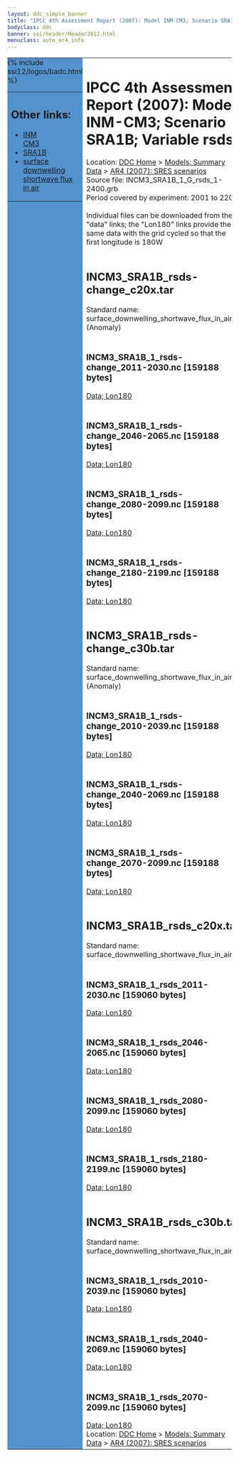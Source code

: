 ```yaml
---
layout: ddc_simple_banner
title: "IPCC 4th Assessment Report (2007): Model INM-CM3; Scenario SRA1B; Variable rsds"
bodyclass: ddc
banner: ssi/header/Header2012.html
menuclass: auto_ar4_info
---
```



<table width="100%" border="0" cellspacing="0" cellpadding="0" style="border-collapse: collapse;">
<tr style="margin:0;padding:0;border:0;">
<td style="margin:0;padding:0;border:0;height:1pt;width:150pt;background:#5492CD;" valign="top" >

<div id="lh-col2" class="auto_ar4_info">
<table class="menumain" bgcolor="#5492CD" cellspacing="0" width="100%" border="0">
<tr><td>
<h2> Other links:</h2>
<ul>
<li><a href="/auto/ar4/model-INM-CM3.html">INM<br/>CM3</a></li>
<li><a href="/auto/ar4/scenario-SRA1B.html">SRA1B</a></li>
<li><a href="/auto/ar4/var-surface_downwelling_shortwave_flux_in_air.html">surface downwelling<br/> shortwave flux in air</a></li>
</ul>
</td></tr>
{% include ssi12/logos/badc.html %}
</table>
</div>
</td>
<td><h1>IPCC 4th Assessment Report (2007): Model INM-CM3; Scenario SRA1B; Variable rsds</h1>

<!-- Breadcrumb1 -->
<div id="breadcrumb1" align="left">
Location: <a href="/index.html">DDC Home</a> > <a href="/sim/gcm_clim/">Models: Summary Data</a>
> <a href="/sim/gcm_clim/SRES_AR4/index.html">AR4 (2007): SRES scenarios</a>
</div>
<!-- End of Breadcrumb1 -->Source file: INCM3_SRA1B_1_G_rsds_1-2400.grb
<br/>
Period covered by experiment: 2001 to 2200<br/>
<br/>Individual files can be downloaded from the "data" links; the "Lon180" links provide the same data
         with the grid cycled so that the first longitude is 180W<br/>
<br/><h2>INCM3_SRA1B_rsds-change_c20x.tar</h2>
Standard name: surface_downwelling_shortwave_flux_in_air (Anomaly)<br>
<br/><h3>INCM3_SRA1B_1_rsds-change_2011-2030.nc [159188 bytes]</h3>
<a href="http://apps.ipcc-data.org/cgi-bin/downl/ar4_nc/rsds/INCM3_SRA1B_1_rsds-change_2011-2030.nc">Data; </a><a href="http://apps.ipcc-data.org/cgi-bin/downl/ar4_nc/rsds/INCM3_SRA1B_1_rsds-change_2011-2030.cyto180.nc"> Lon180</a><br/>
<br/><h3>INCM3_SRA1B_1_rsds-change_2046-2065.nc [159188 bytes]</h3>
<a href="http://apps.ipcc-data.org/cgi-bin/downl/ar4_nc/rsds/INCM3_SRA1B_1_rsds-change_2046-2065.nc">Data; </a><a href="http://apps.ipcc-data.org/cgi-bin/downl/ar4_nc/rsds/INCM3_SRA1B_1_rsds-change_2046-2065.cyto180.nc"> Lon180</a><br/>
<br/><h3>INCM3_SRA1B_1_rsds-change_2080-2099.nc [159188 bytes]</h3>
<a href="http://apps.ipcc-data.org/cgi-bin/downl/ar4_nc/rsds/INCM3_SRA1B_1_rsds-change_2080-2099.nc">Data; </a><a href="http://apps.ipcc-data.org/cgi-bin/downl/ar4_nc/rsds/INCM3_SRA1B_1_rsds-change_2080-2099.cyto180.nc"> Lon180</a><br/>
<br/><h3>INCM3_SRA1B_1_rsds-change_2180-2199.nc [159188 bytes]</h3>
<a href="http://apps.ipcc-data.org/cgi-bin/downl/ar4_nc/rsds/INCM3_SRA1B_1_rsds-change_2180-2199.nc">Data; </a><a href="http://apps.ipcc-data.org/cgi-bin/downl/ar4_nc/rsds/INCM3_SRA1B_1_rsds-change_2180-2199.cyto180.nc"> Lon180</a><br/>
<br/><h2>INCM3_SRA1B_rsds-change_c30b.tar</h2>
Standard name: surface_downwelling_shortwave_flux_in_air (Anomaly)<br>
<br/><h3>INCM3_SRA1B_1_rsds-change_2010-2039.nc [159188 bytes]</h3>
<a href="http://apps.ipcc-data.org/cgi-bin/downl/ar4_nc/rsds/INCM3_SRA1B_1_rsds-change_2010-2039.nc">Data; </a><a href="http://apps.ipcc-data.org/cgi-bin/downl/ar4_nc/rsds/INCM3_SRA1B_1_rsds-change_2010-2039.cyto180.nc"> Lon180</a><br/>
<br/><h3>INCM3_SRA1B_1_rsds-change_2040-2069.nc [159188 bytes]</h3>
<a href="http://apps.ipcc-data.org/cgi-bin/downl/ar4_nc/rsds/INCM3_SRA1B_1_rsds-change_2040-2069.nc">Data; </a><a href="http://apps.ipcc-data.org/cgi-bin/downl/ar4_nc/rsds/INCM3_SRA1B_1_rsds-change_2040-2069.cyto180.nc"> Lon180</a><br/>
<br/><h3>INCM3_SRA1B_1_rsds-change_2070-2099.nc [159188 bytes]</h3>
<a href="http://apps.ipcc-data.org/cgi-bin/downl/ar4_nc/rsds/INCM3_SRA1B_1_rsds-change_2070-2099.nc">Data; </a><a href="http://apps.ipcc-data.org/cgi-bin/downl/ar4_nc/rsds/INCM3_SRA1B_1_rsds-change_2070-2099.cyto180.nc"> Lon180</a><br/>
<br/><h2>INCM3_SRA1B_rsds_c20x.tar</h2>
Standard name: surface_downwelling_shortwave_flux_in_air<br>
<br/><h3>INCM3_SRA1B_1_rsds_2011-2030.nc [159060 bytes]</h3>
<a href="http://apps.ipcc-data.org/cgi-bin/downl/ar4_nc/rsds/INCM3_SRA1B_1_rsds_2011-2030.nc">Data; </a><a href="http://apps.ipcc-data.org/cgi-bin/downl/ar4_nc/rsds/INCM3_SRA1B_1_rsds_2011-2030.cyto180.nc"> Lon180</a><br/>
<br/><h3>INCM3_SRA1B_1_rsds_2046-2065.nc [159060 bytes]</h3>
<a href="http://apps.ipcc-data.org/cgi-bin/downl/ar4_nc/rsds/INCM3_SRA1B_1_rsds_2046-2065.nc">Data; </a><a href="http://apps.ipcc-data.org/cgi-bin/downl/ar4_nc/rsds/INCM3_SRA1B_1_rsds_2046-2065.cyto180.nc"> Lon180</a><br/>
<br/><h3>INCM3_SRA1B_1_rsds_2080-2099.nc [159060 bytes]</h3>
<a href="http://apps.ipcc-data.org/cgi-bin/downl/ar4_nc/rsds/INCM3_SRA1B_1_rsds_2080-2099.nc">Data; </a><a href="http://apps.ipcc-data.org/cgi-bin/downl/ar4_nc/rsds/INCM3_SRA1B_1_rsds_2080-2099.cyto180.nc"> Lon180</a><br/>
<br/><h3>INCM3_SRA1B_1_rsds_2180-2199.nc [159060 bytes]</h3>
<a href="http://apps.ipcc-data.org/cgi-bin/downl/ar4_nc/rsds/INCM3_SRA1B_1_rsds_2180-2199.nc">Data; </a><a href="http://apps.ipcc-data.org/cgi-bin/downl/ar4_nc/rsds/INCM3_SRA1B_1_rsds_2180-2199.cyto180.nc"> Lon180</a><br/>
<br/><h2>INCM3_SRA1B_rsds_c30b.tar</h2>
Standard name: surface_downwelling_shortwave_flux_in_air<br>
<br/><h3>INCM3_SRA1B_1_rsds_2010-2039.nc [159060 bytes]</h3>
<a href="http://apps.ipcc-data.org/cgi-bin/downl/ar4_nc/rsds/INCM3_SRA1B_1_rsds_2010-2039.nc">Data; </a><a href="http://apps.ipcc-data.org/cgi-bin/downl/ar4_nc/rsds/INCM3_SRA1B_1_rsds_2010-2039.cyto180.nc"> Lon180</a><br/>
<br/><h3>INCM3_SRA1B_1_rsds_2040-2069.nc [159060 bytes]</h3>
<a href="http://apps.ipcc-data.org/cgi-bin/downl/ar4_nc/rsds/INCM3_SRA1B_1_rsds_2040-2069.nc">Data; </a><a href="http://apps.ipcc-data.org/cgi-bin/downl/ar4_nc/rsds/INCM3_SRA1B_1_rsds_2040-2069.cyto180.nc"> Lon180</a><br/>
<br/><h3>INCM3_SRA1B_1_rsds_2070-2099.nc [159060 bytes]</h3>
<a href="http://apps.ipcc-data.org/cgi-bin/downl/ar4_nc/rsds/INCM3_SRA1B_1_rsds_2070-2099.nc">Data; </a><a href="http://apps.ipcc-data.org/cgi-bin/downl/ar4_nc/rsds/INCM3_SRA1B_1_rsds_2070-2099.cyto180.nc"> Lon180</a><br/>
<!-- Breadcrumb2 -->
<div id="breadcrumb2" align="left">
Location: <a href="/index.html">DDC Home</a> > <a href="/sim/gcm_clim/">Models: Summary Data</a>
> <a href="/sim/gcm_clim/SRES_AR4/index.html">AR4 (2007): SRES scenarios</a>
</div>
<!-- End of Breadcrumb2 --></td></tr></table>
